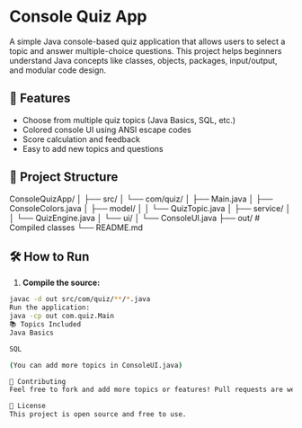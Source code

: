# Console Quiz App

A simple Java console-based quiz application that allows users to select a topic and answer multiple-choice questions. This project helps beginners understand Java concepts like classes, objects, packages, input/output, and modular code design.

## 🚀 Features

- Choose from multiple quiz topics (Java Basics, SQL, etc.)
- Colored console UI using ANSI escape codes
- Score calculation and feedback
- Easy to add new topics and questions

## 📂 Project Structure

ConsoleQuizApp/
│
├── src/
│ └── com/quiz/
│ ├── Main.java
│ ├── ConsoleColors.java
│ ├── model/
│ │ └── QuizTopic.java
│ ├── service/
│ │ └── QuizEngine.java
│ └── ui/
│ └── ConsoleUI.java
├── out/ # Compiled classes
└── README.md

## 🛠 How to Run

1. **Compile the source:**

```bash
javac -d out src/com/quiz/**/*.java
Run the application:
java -cp out com.quiz.Main
📚 Topics Included
Java Basics

SQL

(You can add more topics in ConsoleUI.java)

🤝 Contributing
Feel free to fork and add more topics or features! Pull requests are welcome.

📝 License
This project is open source and free to use.
